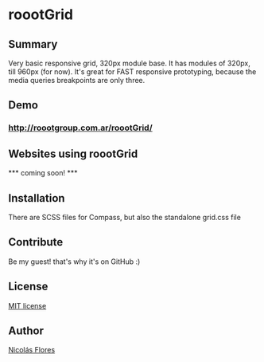 roootGrid
=========

Summary
---

Very basic responsive grid, 320px module base.
It has modules of 320px, till 960px (for now).
It's great for FAST responsive prototyping, because the media queries breakpoints are only three.

Demo
---
### http://roootgroup.com.ar/roootGrid/

Websites using roootGrid
---
*** coming soon! ***

Installation
---
There are SCSS files for Compass, but also the standalone grid.css file

Contribute
---
Be my guest! that's why it's on GitHub :)

License
---
[MIT license](http://opensource.org/licenses/MIT)

Author
---

[Nicolás Flores](http://www.nicolasflores.com.ar)